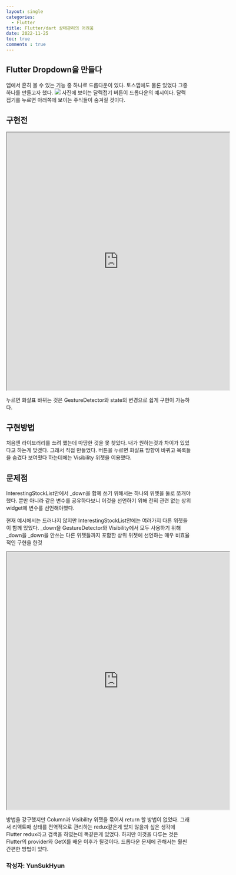 ```yaml
---
layout: single
categories:
  - Flutter
title: Flutter/dart 상태관리의 어려움
date: 2022-11-25
toc: true
comments : true
---
```

## Flutter Dropdown을 만들다
앱에서 흔히 볼 수 있는 기능 중 하나로 드롭다운이 있다.
토스앱에도 물론 있었다 그중 하나를 만들고자 했다.
**![](https://lh3.googleusercontent.com/8zUga6LidlDqfoX1XWzrH02NktfnIfWvVbGaGfKfr_LX4SSGG8MzPRMCzjq_b32Xh2YnIH-hwR9HNJwyoqVOTIOXOF53NKbQZq619epFxoxy3u9x2Za0uWfb6ZG0KGB-XquDXR15rc2kl9StG4Jab1EM7bqXWbaLgwrbDfxQ0U45NAciKo4pKKRPZvXX16rr)**
사진에 보이는 달력접기 버튼이 드롭다운의 예시이다. 달력 접기를 누르면 아래쪽에 보이는 주식들이 숨겨질 것이다.

## 구현전


<iframe src="https://dartpad.dev/embed-flutter.html?id=2b54c4ebe279342b4b1856f5bbf224d8" style="width:120%; height:700px"></iframe>

누르면 화살표 바뀌는 것은 GestureDetector와 state의 변경으로 쉽게 구현이 가능하다.

## 구현방법
처음엔 라이브러리를 쓰려 했는데 마땅한 것을 못 찾았다. 내가 원하는것과 차이가 있었다고 하는게 맞겠다.
그래서 직접 만들었다. 버튼을 누르면 화살표 방향이 바뀌고 목록들을 숨겼다 보여줬다 하는데에는 Visibility 위젯을
이용했다. 

## 문제점
InterestingStockList안에서 _down을 함께 쓰기 위해서는 하나의 위젯을 둘로 쪼개야했다. 
뿐만 아니라 같은 변수를 공유하다보니 이것을 선언하기 위해 전혀 관련 없는 상위 widget에 변수를 선언해야했다.

현재 예시에서는 드러나지 않지만 InterestingStockList안에는 여러가지 다른 위젯들이 함께 있었다. _down을 GestureDetector와 
Visibility에서 모두 사용하기 위해 _down을 _down을 안쓰는 다른 위젯들까지 포함한 상위 위젯에 선언하는 매우 비효율적인 구현을 한것

<iframe src="https://dartpad.dev/embed-flutter.html?id=9228a1fa352c610d521d92975aa9c5b6" style="width:120%; height:700px"></iframe>

방법을 강구했지만 Column과 Visibility 위젯을 묶어서 return 할 방법이 없었다. 그래서 리액트때 상태를 전역적으로 관리하는
redux같은게 있지 않을까 싶은 생각에 Flutter redux라고 검색을 하였는데 똑같은게 있었다. 하지만 이것을 다루는 것은 
Flutter의 provider와 GetX를 배운 이후가 될것이다. 드롭다운 문제에 관해서는 훨씬 간편한 방법이 있다.


### 작성자: YunSukHyun
